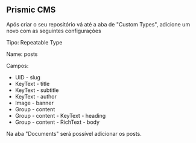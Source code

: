 ## Prismic CMS

Após criar o seu repositório vá até a aba de "Custom Types", adicione um novo com as seguintes configurações

Tipo: Repeatable Type

Name: posts

Campos:

 - UID - slug
 - KeyText - title
 - KeyText - subtitle
 - KeyText - author
 - Image - banner
 - Group - content
 - Group - content - KeyText - heading
 - Group - content - RichText - body

Na aba "Documents" será possível adicionar os posts.
